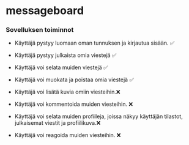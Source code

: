 # messageboard

### Sovelluksen toiminnot

* Käyttäjä pystyy luomaan oman tunnuksen ja kirjautua sisään. ✅
* Käyttäjä pystyy julkaista omia viestejä ✅
* Käyttäjä voi selata muiden viestejä ✅
* Käyttäjä voi muokata ja poistaa omia viestejä ✅


* Käyttäjä voi lisätä kuvia omiin viesteihin.❌
* Käyttäjä voi kommentoida muiden viesteihin. ❌
* Käyttäjä voi selata muiden profiileja, joissa näkyy käyttäjän tilastot, julkaisemat viestit ja profiilikuva.❌
* Käyttäjä voi reagoida muiden viesteihin. ❌
